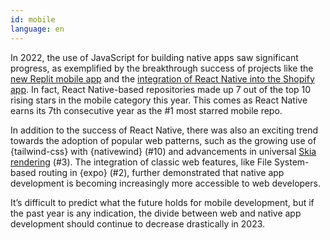 ```yaml
---
id: mobile  
language: en
---
```


In 2022, the use of JavaScript for building native apps saw significant progress, as exemplified by the breakthrough success of projects like the [new Replit mobile app](https://twitter.com/amasad/status/1582754714575257600) and the [integration of React Native into the Shopify app](https://shopify.engineering/migrating-our-largest-mobile-app-to-react-native). In fact, React Native-based repositories made up 7 out of the top 10 rising stars in the mobile category this year. This comes as React Native earns its 7th consecutive year as the #1 most starred mobile repo.

In addition to the success of React Native, there was also an exciting trend towards the adoption of popular web patterns, such as the growing use of {tailwind-css} with {nativewind} (#10) and advancements in universal [Skia rendering](https://shopify.github.io/react-native-skia/) (#3). The integration of classic web features, like File System-based routing in {expo} (#2), further demonstrated that native app development is becoming increasingly more accessible to web developers. 

It’s difficult to predict what the future holds for mobile development, but if the past year is any indication, the divide between web and native app development should continue to decrease drastically in 2023.